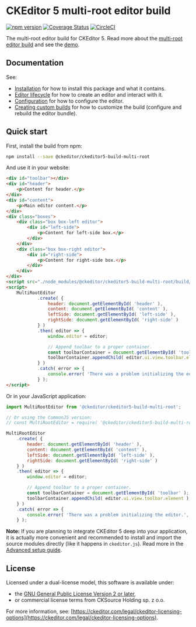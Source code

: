 CKEditor&nbsp;5 multi-root editor build
==============================================

[![npm version](https://badge.fury.io/js/%40ckeditor%2Fckeditor5-build-multi-root.svg)](https://www.npmjs.com/package/@ckeditor/ckeditor5-build-multi-root)
[![Coverage Status](https://coveralls.io/repos/github/ckeditor/ckeditor5/badge.svg?branch=master)](https://coveralls.io/github/ckeditor/ckeditor5?branch=master)
[![CircleCI](https://circleci.com/gh/ckeditor/ckeditor5.svg?style=shield)](https://app.circleci.com/pipelines/github/ckeditor/ckeditor5?branch=master)

The multi-root editor build for CKEditor&nbsp;5. Read more about the [multi-root editor build](https://ckeditor.com/docs/ckeditor5/latest/getting-started/legacy/installation-methods/predefined-builds.html#multi-root-editor) and see the [demo](https://ckeditor.com/docs/ckeditor5/latest/examples/builds/multi-root-editor.html).

## Documentation

See:

* [Installation](https://ckeditor.com/docs/ckeditor5/latest/installation/getting-started/quick-start.html) for how to install this package and what it contains.
* [Editor lifecycle](https://ckeditor.com/docs/ckeditor5/latest/installation/legacy/getting-started/editor-lifecycle.html) for how to create an editor and interact with it.
* [Configuration](https://ckeditor.com/docs/ckeditor5/latest/getting-started/setup/configuration.html) for how to configure the editor.
* [Creating custom builds](https://ckeditor.com/docs/ckeditor5/latest/installation/getting-started/quick-start.html#building-the-editor-from-source) for how to customize the build (configure and rebuild the editor bundle).

## Quick start

First, install the build from npm:

```bash
npm install --save @ckeditor/ckeditor5-build-multi-root
```

And use it in your website:

```html
<div id="toolbar"></div>
<div id="header">
	<p>Content for header.</p>
</div>
<div id="content">
	<p>Main editor content.</p>
</div>
<div class="boxes">
	<div class="box box-left editor">
		<div id="left-side">
			<p>Content for left-side box.</p>
		</div>
	</div>
	<div class="box box-right editor">
		<div id="right-side">
			<p>Content for right-side box.</p>
		</div>
	</div>
</div>
<script src="./node_modules/@ckeditor/ckeditor5-build-multi-root/build/ckeditor.js"></script>
<script>
	MultiRootEditor
			.create( {
				header: document.getElementById( 'header' ),
				content: document.getElementById( 'content' ),
				leftSide: document.getElementById( 'left-side' ),
				rightSide: document.getElementById( 'right-side' )
			} )
			.then( editor => {
				window.editor = editor;

				// Append toolbar to a proper container.
				const toolbarContainer = document.getElementById( 'toolbar' );
				toolbarContainer.appendChild( editor.ui.view.toolbar.element );
			} )
			.catch( error => {
				console.error( 'There was a problem initializing the editor.', error );
			} );
</script>

```

Or in your JavaScript application:

```js
import MultiRootEditor from '@ckeditor/ckeditor5-build-multi-root';

// Or using the CommonJS version:
// const MultiRootEditor = require( '@ckeditor/ckeditor5-build-multi-root' );

MultiRootEditor
	.create( {
		header: document.getElementById( 'header' ),
		content: document.getElementById( 'content' ),
		leftSide: document.getElementById( 'left-side' ),
		rightSide: document.getElementById( 'right-side' )
	} )
	.then( editor => {
		window.editor = editor;

		// Append toolbar to a proper container.
		const toolbarContainer = document.getElementById( 'toolbar' );
		toolbarContainer.appendChild( editor.ui.view.toolbar.element );
	} )
	.catch( error => {
		console.error( 'There was a problem initializing the editor.', error );
	} );
```

**Note:** If you are planning to integrate CKEditor&nbsp;5 deep into your application, it is actually more convenient and recommended to install and import the source modules directly (like it happens in `ckeditor.js`). Read more in the [Advanced setup guide](https://ckeditor.com/docs/ckeditor5/latest/getting-started/legacy/advanced/advanced-setup.html).

## License

Licensed under a dual-license model, this software is available under:

* the [GNU General Public License Version 2 or later](https://www.gnu.org/licenses/gpl.html),
* or commercial license terms from CKSource Holding sp. z o.o.

For more information, see: [https://ckeditor.com/legal/ckeditor-licensing-options](https://ckeditor.com/legal/ckeditor-licensing-options).
